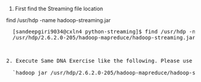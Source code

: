 1. First find the Streaming file location

  find /usr/hdp -name hadoop-streaming.jar
  
  <pre>
  [sandeepgiri9034@cxln4 python-streaming]$ find /usr/hdp -name hadoop-streaming.jar
  /usr/hdp/2.6.2.0-205/hadoop-mapreduce/hadoop-streaming.jar
  <pre>
  
2. Execute Same DNA Exercise like the following. Please use the streaming file location from previous step

  `hadoop jar /usr/hdp/2.6.2.0-205/hadoop-mapreduce/hadoop-streaming.jar -input /data/mr/dna/dna.txt -output mapreduce-programming/find_anagrams -mapper mapper.py -file mapper.py -reducer reducer.py -file reducer.py`

